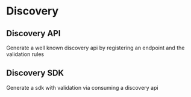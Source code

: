 # Discovery

## Discovery API

Generate a well known discovery api by registering an endpoint and the validation rules

## Discovery SDK

Generate a sdk with validation via consuming a discovery api
